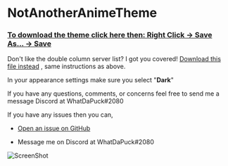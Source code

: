 # NotAnotherAnimeTheme

### [To download the theme click here then: Right Click -> Save As... -> Save](https://raw.githubusercontent.com/WhatDaPuck/NotAnotherAnimeTheme/master/NotAnotherAnimeTheme.theme.css)

Don't like the double column server list?  I got you covered!  [Download this file instead](https://raw.githubusercontent.com/WhatDaPuck/NotAnotherAnimeTheme/master/variations/NotAnotherAnimeThemeSCSL.theme.css) , same instructions as above.

In your appearance settings make sure you select "**Dark**"

If you have any questions, comments, or concerns feel free to send me a message Discord at WhatDaPuck#2080

If you have any issues then you can,

* [Open an issue on GitHub](https://github.com/WhatDaPuck/NotAnotherAnimeTheme/issues)

* Message me on Discord at WhatDaPuck#2080

![ScreenShot](https://i.imgur.com/ZtL84Ci.png)